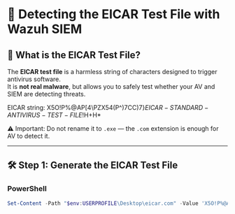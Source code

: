 # 🧪 Detecting the EICAR Test File with Wazuh SIEM

## 🔎 What is the EICAR Test File?
The **EICAR test file** is a harmless string of characters designed to trigger antivirus software.  
It is **not real malware**, but allows you to safely test whether your AV and SIEM are detecting threats.  

EICAR string: X5O!P%@AP[4\PZX54(P^)7CC)7}$EICAR-STANDARD-ANTIVIRUS-TEST-FILE!$H+H*

⚠️ Important: Do not rename it to `.exe` — the `.com` extension is enough for AV to detect it.

---

## 🛠 Step 1: Generate the EICAR Test File

### PowerShell
```powershell
Set-Content -Path "$env:USERPROFILE\Desktop\eicar.com" -Value 'X5O!P%@AP[4\PZX54(P^)7CC)7}$EICAR-STANDARD-ANTIVIRUS-TEST-FILE!$H+H*'





